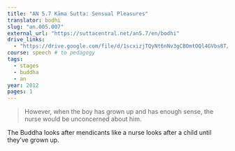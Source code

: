 ```yaml
---
title: "AN 5.7 Kāma Sutta: Sensual Pleasures"
translator: bodhi
slug: "an.005.007"
external_url: "https://suttacentral.net/an5.7/en/bodhi"
drive_links:
  - "https://drive.google.com/file/d/1scxizjTQyNt6nNv3gCBOmtOQl4GVbs8T/view?usp=drivesdk"
course: speech # to pedagogy
tags:
  - stages
  - buddha
  - an
year: 2012
pages: 1
---
```


> However, when the boy has grown up and has enough sense, the nurse would be unconcerned about him.

The Buddha looks after mendicants like a nurse looks after a child until they’ve grown up.
